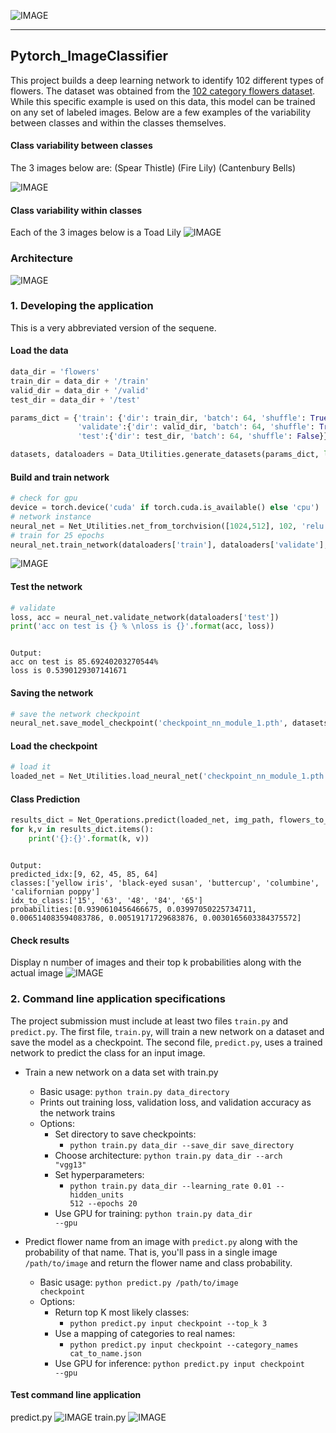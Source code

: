 ![IMAGE](assets/pytorch.png)

--------------------------------------------------------------
## Pytorch_ImageClassifier ##

This project builds a deep learning network to identify 102 different types of flowers. The dataset was obtained from the [102 category flowers dataset](http://www.robots.ox.ac.uk/~vgg/data/flowers/102/). While this specific example is used on this data, this model can be trained on any set of labeled images. Below are a few examples of the variability between classes and within the classes themselves.

#### Class variability between classes #### 
The 3 images below are: (Spear Thistle) (Fire Lily) (Cantenbury Bells)

![IMAGE](assets/diff_flowers_2.PNG)
#### Class variability within classes #### 
Each of the 3 images below is a Toad Lily
![IMAGE](assets/flower_set.PNG)

### Architecture ###
![IMAGE](assets/Image_classifier.PNG)

### 1. Developing the application ###
This is a very abbreviated version of the sequene.
#### Load the data ####
```python
data_dir = 'flowers'
train_dir = data_dir + '/train'
valid_dir = data_dir + '/valid'
test_dir = data_dir + '/test'

params_dict = {'train': {'dir': train_dir, 'batch': 64, 'shuffle': True},
               'validate':{'dir': valid_dir, 'batch': 64, 'shuffle': True},
               'test':{'dir': test_dir, 'batch': 64, 'shuffle': False}}

datasets, dataloaders = Data_Utilities.generate_datasets(params_dict, list(params_dict.keys()))
```
#### Build and train network ####
```python
# check for gpu
device = torch.device('cuda' if torch.cuda.is_available() else 'cpu')
# network instance
neural_net = Net_Utilities.net_from_torchvision([1024,512], 102, 'relu', device, learn_rate = 0.001)
# train for 25 epochs
neural_net.train_network(dataloaders['train'], dataloaders['validate'], 5, plot = True)
```
![IMAGE](assets/train.PNG)

#### Test the network ####
```python
# validate
loss, acc = neural_net.validate_network(dataloaders['test'])
print('acc on test is {} % \nloss is {}'.format(acc, loss))
```
<pre><code>
Output:
acc on test is 85.69240203270544% 
loss is 0.5390129307141671
</code></pre>

#### Saving the network ####
```python
# save the network checkpoint
neural_net.save_model_checkpoint('checkpoint_nn_module_1.pth', datasets['train'].class_to_idx)
```

#### Load the checkpoint ####
```python
# load it
loaded_net = Net_Utilities.load_neural_net('checkpoint_nn_module_1.pth', 'train')
```

#### Class Prediction ####
```python
results_dict = Net_Operations.predict(loaded_net, img_path, flowers_to_name)
for k,v in results_dict.items():
    print('{}:{}'.format(k, v))
```
<pre><code>
Output:
predicted_idx:[9, 62, 45, 85, 64]
classes:['yellow iris', 'black-eyed susan', 'buttercup', 'columbine', 'californian poppy']
idx_to_class:['15', '63', '48', '84', '65']
probabilities:[0.9390610456466675, 0.03997050225734711, 0.006514083594083786, 0.00519171729683876, 0.0030165603384375572]
</code></pre>

#### Check results ####
Display n number of images and their top k probabilities along with the actual image 
![IMAGE](assets/results.PNG)


### 2. Command line application specifications ###
The project submission must include at least two files <code>train.py</code> and <code>predict.py</code>. The first file, <code>train.py</code>, will train a new network on a dataset and save the model as a checkpoint. The second file, <code>predict.py</code>, uses a trained network to predict the class for an input image.

* Train a new network on a data set with train.py

    * Basic usage: <code>python train.py data_directory</code>
    * Prints out training loss, validation loss, and validation accuracy as the network trains
    * Options:
        * Set directory to save checkpoints: 
            * <code>python train.py data_dir --save_dir save_directory</code>
        * Choose architecture: <code>python train.py data_dir --arch "vgg13"</code>
        * Set hyperparameters: 
            * <code>python train.py data_dir --learning_rate 0.01 --hidden_units 512 --epochs 20</code>
        * Use GPU for training: <code>python train.py data_dir --gpu</code>
        
* Predict flower name from an image with <code>predict.py</code> along with the probability of that name. That is, you'll pass in a single image <code>/path/to/image</code> and return the flower name and class probability.

    * Basic usage: <code>python predict.py /path/to/image checkpoint</code>
    * Options:
        * Return top K most likely classes: 
            * <code>python predict.py input checkpoint --top_k 3</code>
        * Use a mapping of categories to real names: 
            * <code>python predict.py input checkpoint --category_names cat_to_name.json</code>
        * Use GPU for inference: <code>python predict.py input checkpoint --gpu</code>
        
#### Test command line application ####
predict.py
![IMAGE](assets/predicting.PNG)
train.py
![IMAGE](assets/training.PNG)